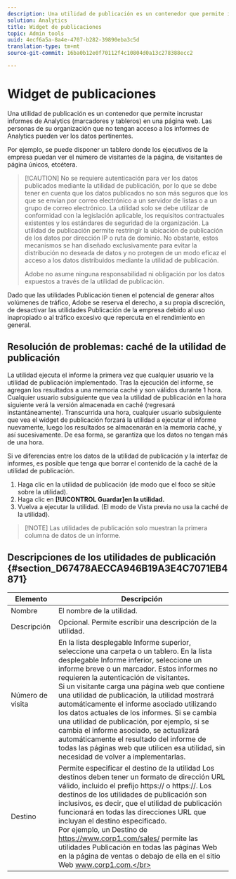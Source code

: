 ```yaml
---
description: Una utilidad de publicación es un contenedor que permite incrustar informes de marketing (marcadores y tableros) en una página web. Los miembros de la organización que no dispongan de acceso a los informes de marketing también podrán ver los datos relevantes.
solution: Analytics
title: Widget de publicaciones
topic: Admin tools
uuid: 4ecf6a5a-8a4e-4707-b282-39890eba3c5d
translation-type: tm+mt
source-git-commit: 16ba0b12e0f70112f4c10804d0a13c278388ecc2

---
```



# Widget de publicaciones

Una utilidad de publicación es un contenedor que permite incrustar informes de Analytics (marcadores y tableros) en una página web. Las personas de su organización que no tengan acceso a los informes de Analytics pueden ver los datos pertinentes.

Por ejemplo, se puede disponer un tablero donde los ejecutivos de la empresa puedan ver el número de visitantes de la página, de visitantes de página únicos, etcétera.

> [!CAUTION] No se requiere autenticación para ver los datos publicados mediante la utilidad de publicación, por lo que se debe tener en cuenta que los datos publicados no son más seguros que los que se envían por correo electrónico a un servidor de listas o a un grupo de correo electrónico. La utilidad solo se debe utilizar de conformidad con la legislación aplicable, los requisitos contractuales existentes y los estándares de seguridad de la organización. La utilidad de publicación permite restringir la ubicación de publicación de los datos por dirección IP o ruta de dominio. No obstante, estos mecanismos se han diseñado exclusivamente para evitar la distribución no deseada de datos y no protegen de un modo eficaz el acceso a los datos distribuidos mediante la utilidad de publicación.
>
> Adobe no asume ninguna responsabilidad ni obligación por los datos expuestos a través de la utilidad de publicación.

Dado que las utilidades Publicación tienen el potencial de generar altos volúmenes de tráfico, Adobe se reserva el derecho, a su propia discreción, de desactivar las utilidades Publicación de la empresa debido al uso inapropiado o al tráfico excesivo que repercuta en el rendimiento en general.

## Resolución de problemas: caché de la utilidad de publicación

La utilidad ejecuta el informe la primera vez que cualquier usuario ve la utilidad de publicación implementado. Tras la ejecución del informe, se agregan los resultados a una memoria caché y son válidos durante 1 hora. Cualquier usuario subsiguiente que vea la utilidad de publicación en la hora siguiente verá la versión almacenada en caché (regresará instantáneamente). Transcurrida una hora, cualquier usuario subsiguiente que vea el widget de publicación forzará la utilidad a ejecutar el informe nuevamente, luego los resultados se almacenarán en la memoria caché, y así sucesivamente. De esa forma, se garantiza que los datos no tengan más de una hora.

Si ve diferencias entre los datos de la utilidad de publicación y la interfaz de informes, es posible que tenga que borrar el contenido de la caché de la utilidad de publicación.

1. Haga clic en la utilidad de publicación (de modo que el foco se sitúe sobre la utilidad).
1. Haga clic en **[!UICONTROL Guardar]en la utilidad.**
1. Vuelva a ejecutar la utilidad. (El modo de Vista previa no usa la caché de la utilidad).

> [!NOTE] Las utilidades de publicación solo muestran la primera columna de datos de un informe.

## Descripciones de los utilidades de publicación {#section_D67478AECCA946B19A3E4C7071EB4871}

| Elemento | Descripción |
|--- |--- |
| Nombre | El nombre de la utilidad. |
| Descripción | Opcional. Permite escribir una descripción de la utilidad. |
| Número de visita | En la lista desplegable Informe superior, seleccione una carpeta o un tablero. En la lista desplegable Informe inferior, seleccione un informe breve o un marcador.  Estos informes no requieren la autenticación de visitantes. <br>Si un visitante carga una página web que contiene una utilidad de publicación, la utilidad mostrará automáticamente el informe asociado utilizando los datos actuales de los informes. Si se cambia una utilidad de publicación, por ejemplo, si se cambia el informe asociado, se actualizará automáticamente el resultado del informe de todas las páginas web que utilicen esa utilidad, sin necesidad de volver a implementarlas.</br> |
| Destino | Permite especificar el destino de la utilidad   Los destinos deben tener un formato de dirección URL válido, incluido el prefijo https:// o https://. Los destinos de los utilidades de publicación son inclusivos, es decir, que el utilidad de publicación funcionará en todas las direcciones URL que incluyan el destino especificado. <br>Por ejemplo, un Destino de https://www.corp1.com/sales/ permite las utilidades Publicación en todas las páginas Web en la página de ventas o debajo de ella en el sitio Web www.corp1.com.</br> |
